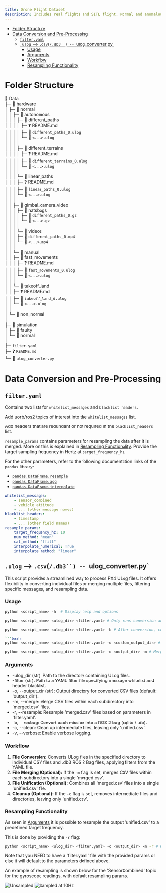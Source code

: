 ```yaml
---
title: Drone Flight Dataset
description: Includes real flights and SITL flight. Normal and anomalous.
---
```


<!--toc:start-->
- [Folder Structure](#folder-structure)
- [Data Conversion and Pre-Processing](#data-conversion-and-pre-processing)
  - [`filter.yaml`](#filteryaml)
  - [`.ulog` --> `.csv`(`/.db3``) -- `ulog_converter.py`](#ulog-csvdb3-ulogconverterpy)
    - [Usage](#usage)
    - [Arguments](#arguments)
    - [Workflow](#workflow)
    - [Resampling Functionality](#resampling-functionality)
<!--toc:end-->

# Folder Structure

📂 Data  
├─ 📂 hardware  
│  ├─ 📂 normal  
│  │  ├─ 📂 autonomous                                                                         
│  │  │  ├─ 📂 different_paths  
│  │  │  │  ├─ ❓ README.md  
│  │  │  │  ├─ 💾 `different_paths_0.ulog`  
│  │  │  │  └─ 💾 `<...>.ulog`    
│  │  │  │    
│  │  │  ├─ 📂 different_terrains  
│  │  │  │  ├─ ❓ README.md   
│  │  │  │  ├─ 💾 `different_terrains_0.ulog`  
│  │  │  │  └─ 💾 `<...>.ulog`    
│  │  │  │    
│  │  │  └─ 📂 linear_paths  
│  │  │     ├─ ❓ README.md   
│  │  │     ├─ 💾 `linear_paths_0.ulog`  
│  │  │     └─ 💾 `<...>.ulog`    
│  │  │  
│  │  ├─ 📂 gimbal_camera_video  
│  │  │  ├─ 📂 natsbags  
│  │  │  │  ├─ 💾 `different_paths_0.gz`  
│  │  │  │  └─ 💾 `<...>.gz`    
│  │  │  │    
│  │  │  └─ 📂 videos  
│  │  │     ├─ 💾 `different_paths_0.mp4`  
│  │  │     └─ 💾 `<...>.mp4`    
│  │  │  
│  │  └─ 📂 manual  
│  │     ├─ 📂 fast_movements  
│  │     │    ├─ ❓ README.md   
│  │     │    ├─ 💾 `fast_movements_0.ulog`  
│  │     │    └─ 💾 `<...>.ulog`    
│  │     │  
│  │     └─ 📂 takeoff_land  
│  │        ├─ ❓ README.md  
│  │        ├─ 💾 `takeoff_land_0.ulog`  
│  │        └─ 💾 `<...>.ulog`  
│  │  
│  └─ 📂 non_normal  
│  
├─ 📂 simulation  
│  ├─ 📂 faulty  
│  └─ 📂 normal  
│     
├─ `filter.yaml`  
├─ ❓ `README.md`  
└─ 🐍 `ulog_converter.py`  

# Data Conversion and Pre-Processing

## `filter.yaml`

Contains two lists for `whitelist_messages` and `blacklist headers`.

Add uorb/ros2 topics of interest into the `whitelist_messages` list.

Add headers that are redundant or not required in the `blacklist_headers` list.

`resample_params` contains parameters for resampling the data after it is merged. More on this is explained in [Resampling Functionality](#resampling-functionality). Provide the target sampling frequency in Hertz at `target_frequency_hz`.

For the other parameters, refer to the following documentation links of the `pandas` library:
* [`pandas.DataFrame.resample`](https://pandas.pydata.org/docs/reference/api/pandas.DataFrame.resample.html)
* [`pandas.DataFrame.agg`](https://pandas.pydata.org/docs/reference/api/pandas.DataFrame.agg.html)
* [`pandas.DataFrame.interpolate`](https://pandas.pydata.org/docs/reference/api/pandas.DataFrame.interpolate.html)

```yaml
whitelist_messages:
    - sensor_combined
    - vehicle_attitude
    - ... (other message names)
blacklist_headers:
    - timestamp
    - ... (other field names)
resample_params:
    target_frequency_hz: 10
    num_method: "mean"
    cat_method: "ffill"
    interpolate_numerical: True
    interpolate_method: "linear"
```

## `.ulog` --> `.csv`(`/.db3``) -- `ulog_converter.py`

This script provides a streamlined way to process PX4 ULog files. It offers flexibility in converting individual files or merging multiple files, filtering specific messages, and resampling data.

### Usage

```bash
python <script_name> -h  # Display help and options
```
```bash
python <script_name> <ulog_dir> <filter.yaml> # Only runs conversion and output into `output_dir`
```
```bash
python <script_name> <ulog_dir> <filter.yaml> -b # After conversion, convert folders into bags .db3

```bash
python <script_name> <ulog_dir> <filter.yaml> -o <custom_output_dir> # Runs conversion and output in custom_output_dir
```
```bash
python <script_name> <ulog_dir> <filter.yaml> -o <output_dir> -m # Merges CSV files into a unified.csv file
```

### Arguments

* -ulog_dir (str): Path to the directory containing ULog files.
* -filter (str): Path to a YAML filter file specifying message whitelist and header blacklist.
* -o, --output_dir (str): Output directory for converted CSV files (default: 'output_dir').
* -m, --merge: Merge CSV files within each subdirectory into 'merged.csv' files.
* -r, --resample: Resample 'merged.csv' files based on parameters in 'filter.yaml'.
* -b, --rosbag: Convert each mission into a ROS 2 bag (sqlite / .db).
* -c, --clean: Clean up intermediate files, leaving only 'unified.csv'.
* -v, --verbose: Enable verbose logging.

### Workflow

1. **File Conversion:** Converts ULog files in the specified directory to individual CSV files and .db3 ROS 2 Bag files, applying filters from the YAML file.
2. **File Merging (Optional):** If the `-m` flag is set, merges CSV files within each subdirectory into a single 'merged.csv'.
3. **File Unification (Optional):** Combines all 'merged.csv' files into a single 'unified.csv' file.
4. **Cleanup (Optional):** If the `-c` flag is set, removes intermediate files and directories, leaving only 'unified.csv'.

### Resampling Functionality

As seen in [Arguments](README#Arguments) it is possible to resample the output 'unified.csv' to a predefined target frequency.

This is done by providing the `-r` flag:

```bash
python <script_name> <ulog_dir> <filter.yaml> -o <output_dir> -m -r # Resamples data according to provided filter params
```

Note that you NEED to have a 'filter.yaml' file with the provided params or else it will default to the parameters defined above.

An example of resampling is shown below for the 'SensorCombined' topic for the gyroscope readings, with default resampling params.


![Unsampled](./assets/unsampled.png)
![Sampled at 10Hz](./assets/sampled_10hz.png)
